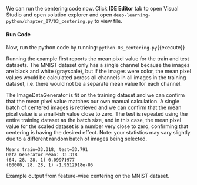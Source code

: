 We can run the centering code now. Click **IDE Editor** tab to open Visual Studio and open solution explorer and open `deep-learning-python/chapter_07/03_centering.py` to view file.


#### Run Code
Now, run the python code by running: `python 03_centering.py`{{execute}}


Running the example first reports the mean pixel value for the train and test datasets. The
MNIST dataset only has a single channel because the images are black and white (grayscale),
but if the images were color, the mean pixel values would be calculated across all channels in all
images in the training dataset, i.e. there would not be a separate mean value for each channel.

The ImageDataGenerator is fit on the training dataset and we can confirm that the mean pixel
value matches our own manual calculation. A single batch of centered images is retrieved and
we can confirm that the mean pixel value is a small-ish value close to zero. The test is repeated
using the entire training dataset as the batch size, and in this case, the mean pixel value for the
scaled dataset is a number very close to zero, confirming that centering is having the desired
effect. Note: your statistics may vary slightly due to a different random batch of images being
selected.

```
Means train=33.318, test=33.791
Data Generator Mean: 33.318
(64, 28, 28, 1) 0.09971977
(60000, 28, 28, 1) -1.9512918e-05
```

Example output from feature-wise centering on the MNIST dataset.